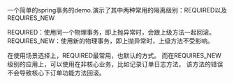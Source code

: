 一个简单的spring事务的demo.演示了其中两种常用的隔离级别：REQUIRED以及REQUIRES_NEW

REQUIRED：使用同一个物理事务，即上抛异常时，会跟上级方法一起回滚。
REQUIRES_NEW：使用新的物理事务，即上抛异常时，上级方法不受影响。

在使用场景选择上，REQUIRED最常用，也默认的方式。
而在REQUIRES_NEW级别的应用上，可以使用在非核心业务，比如记录订单日志方法，
该方法的错误不会导致核心下订单功能方法回滚。